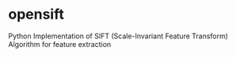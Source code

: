 # opensift
Python Implementation of SIFT (Scale-Invariant Feature Transform) Algorithm for feature extraction
